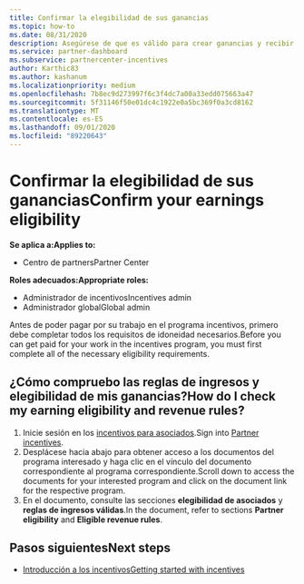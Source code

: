 ```yaml
---
title: Confirmar la elegibilidad de sus ganancias
ms.topic: how-to
ms.date: 08/31/2020
description: Asegúrese de que es válido para crear ganancias y recibir el pago por el programa de incentivos.
ms.service: partner-dashboard
ms.subservice: partnercenter-incentives
author: Karthic83
ms.author: kashanum
ms.localizationpriority: medium
ms.openlocfilehash: 7b8ec9d273997f6c3f4dc7a00a33edd075663a47
ms.sourcegitcommit: 5f31146f50e01dc4c1922e0a5bc369f0a3cd8162
ms.translationtype: MT
ms.contentlocale: es-ES
ms.lasthandoff: 09/01/2020
ms.locfileid: "89220643"
---
```

# <a name="confirm-your-earnings-eligibility"></a><span data-ttu-id="f2f56-103">Confirmar la elegibilidad de sus ganancias</span><span class="sxs-lookup"><span data-stu-id="f2f56-103">Confirm your earnings eligibility</span></span>

<span data-ttu-id="f2f56-104">**Se aplica a:**</span><span class="sxs-lookup"><span data-stu-id="f2f56-104">**Applies to:**</span></span>

- <span data-ttu-id="f2f56-105">Centro de partners</span><span class="sxs-lookup"><span data-stu-id="f2f56-105">Partner Center</span></span>

<span data-ttu-id="f2f56-106">**Roles adecuados:**</span><span class="sxs-lookup"><span data-stu-id="f2f56-106">**Appropriate roles:**</span></span>

- <span data-ttu-id="f2f56-107">Administrador de incentivos</span><span class="sxs-lookup"><span data-stu-id="f2f56-107">Incentives admin</span></span>
- <span data-ttu-id="f2f56-108">Administrador global</span><span class="sxs-lookup"><span data-stu-id="f2f56-108">Global admin</span></span>

<span data-ttu-id="f2f56-109">Antes de poder pagar por su trabajo en el programa incentivos, primero debe completar todos los requisitos de idoneidad necesarios.</span><span class="sxs-lookup"><span data-stu-id="f2f56-109">Before you can get paid for your work in the incentives program, you must first complete all of the necessary eligibility requirements.</span></span>

## <a name="how-do-i-check-my-earning-eligibility-and-revenue-rules"></a><span data-ttu-id="f2f56-110">¿Cómo compruebo las reglas de ingresos y elegibilidad de mis ganancias?</span><span class="sxs-lookup"><span data-stu-id="f2f56-110">How do I check my earning eligibility and revenue rules?</span></span>

1. <span data-ttu-id="f2f56-111">Inicie sesión en los [incentivos para asociados](https://partner.microsoft.com/membership/partner-incentives).</span><span class="sxs-lookup"><span data-stu-id="f2f56-111">Sign into [Partner incentives](https://partner.microsoft.com/membership/partner-incentives).</span></span>
2. <span data-ttu-id="f2f56-112">Desplácese hacia abajo para obtener acceso a los documentos del programa interesado y haga clic en el vínculo del documento correspondiente al programa correspondiente.</span><span class="sxs-lookup"><span data-stu-id="f2f56-112">Scroll down to access the documents for your interested program and click on the document link for the respective program.</span></span>
3. <span data-ttu-id="f2f56-113">En el documento, consulte las secciones **elegibilidad de asociados** y **reglas de ingresos válidas**.</span><span class="sxs-lookup"><span data-stu-id="f2f56-113">In the document, refer to sections **Partner eligibility** and **Eligible revenue rules**.</span></span>

## <a name="next-steps"></a><span data-ttu-id="f2f56-114">Pasos siguientes</span><span class="sxs-lookup"><span data-stu-id="f2f56-114">Next steps</span></span>

- [<span data-ttu-id="f2f56-115">Introducción a los incentivos</span><span class="sxs-lookup"><span data-stu-id="f2f56-115">Getting started with incentives</span></span>](incentives-get-started-intro.md)
